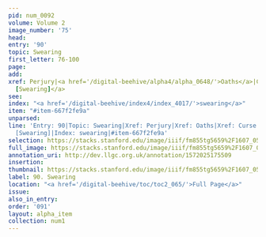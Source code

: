 ```yaml
---
pid: num_0092
volume: Volume 2
image_number: '75'
head: 
entry: '90'
topic: Swearing
first_letter: 76-100
page: 
add: 
xref: Perjury|<a href='/digital-beehive/alpha4/alpha_0648/'>Oaths</a>|Curse|<a href='/digital-beehive/toc/toc2_284/'>1455
  [Swearing]</a>
see: 
index: "<a href='/digital-beehive/index4/index_4017/'>swearing</a>"
item: "#item-667f2fe9a"
unparsed: 
line: 'Entry: 90|Topic: Swearing|Xref: Perjury|Xref: Oaths|Xref: Curse|Xref: 1455
  [Swearing]|Index: swearing|#item-667f2fe9a'
selection: https://stacks.stanford.edu/image/iiif/fm855tg5659%2F1607_0542/282,4472,3068,614/full/0/default.jpg
full_image: https://stacks.stanford.edu/image/iiif/fm855tg5659%2F1607_0542/full/full/0/default.jpg
annotation_uri: http://dev.llgc.org.uk/annotation/1572025175509
insertion: 
thumbnail: https://stacks.stanford.edu/image/iiif/fm855tg5659%2F1607_0542/282,4472,600,180/250,/0/default.jpg
label: 90. Swearing
location: "<a href='/digital-beehive/toc/toc2_065/'>Full Page</a>"
issue: 
also_in_entry: 
order: '091'
layout: alpha_item
collection: num1
---
```


